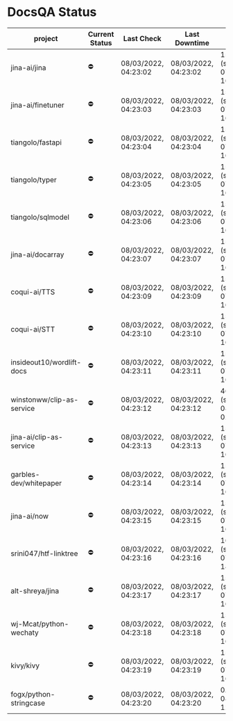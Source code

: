 # DocsQA Status

|         project         |Current Status|     Last Check     |   Last Downtime    |              % Uptime              |
|-------------------------|--------------|--------------------|--------------------|------------------------------------|
|jina-ai/jina             |⛔️           |08/03/2022, 04:23:02|08/03/2022, 04:23:02|152.484 (since 07/29/2022, 16:38:18)|
|jina-ai/finetuner        |⛔️           |08/03/2022, 04:23:03|08/03/2022, 04:23:03|152.495 (since 07/29/2022, 16:38:18)|
|tiangolo/fastapi         |⛔️           |08/03/2022, 04:23:04|08/03/2022, 04:23:04|152.504 (since 07/29/2022, 16:38:18)|
|tiangolo/typer           |⛔️           |08/03/2022, 04:23:05|08/03/2022, 04:23:05|152.510 (since 07/29/2022, 16:38:18)|
|tiangolo/sqlmodel        |⛔️           |08/03/2022, 04:23:06|08/03/2022, 04:23:06|152.514 (since 07/29/2022, 16:38:18)|
|jina-ai/docarray         |⛔️           |08/03/2022, 04:23:07|08/03/2022, 04:23:07|152.515 (since 07/29/2022, 16:38:18)|
|coqui-ai/TTS             |⛔️           |08/03/2022, 04:23:09|08/03/2022, 04:23:09|152.518 (since 07/29/2022, 16:38:18)|
|coqui-ai/STT             |⛔️           |08/03/2022, 04:23:10|08/03/2022, 04:23:10|152.524 (since 07/29/2022, 16:38:18)|
|insideout10/wordlift-docs|⛔️           |08/03/2022, 04:23:11|08/03/2022, 04:23:11|152.530 (since 07/29/2022, 16:38:18)|
|winstonww/clip-as-service|⛔️           |08/03/2022, 04:23:12|08/03/2022, 04:23:12|461.857 (since 08/01/2022, 02:40:51)|
|jina-ai/clip-as-service  |⛔️           |08/03/2022, 04:23:13|08/03/2022, 04:23:13|152.542 (since 07/29/2022, 16:38:18)|
|garbles-dev/whitepaper   |⛔️           |08/03/2022, 04:23:14|08/03/2022, 04:23:14|152.542 (since 07/29/2022, 16:38:18)|
|jina-ai/now              |⛔️           |08/03/2022, 04:23:15|08/03/2022, 04:23:15|152.545 (since 07/29/2022, 16:38:18)|
|srini047/htf-linktree    |⛔️           |08/03/2022, 04:23:16|08/03/2022, 04:23:16|162.381 (since 07/31/2022, 18:29:28)|
|alt-shreya/jina          |⛔️           |08/03/2022, 04:23:17|08/03/2022, 04:23:17|152.550 (since 07/29/2022, 16:38:18)|
|wj-Mcat/python-wechaty   |⛔️           |08/03/2022, 04:23:18|08/03/2022, 04:23:18|152.556 (since 07/29/2022, 16:38:18)|
|kivy/kivy                |⛔️           |08/03/2022, 04:23:19|08/03/2022, 04:23:19|152.557 (since 07/29/2022, 16:38:18)|
|fogx/python-stringcase   |⛔️           |08/03/2022, 04:23:20|08/03/2022, 04:23:20|0.000 (since 08/01/2022, 12:54:44)  |
